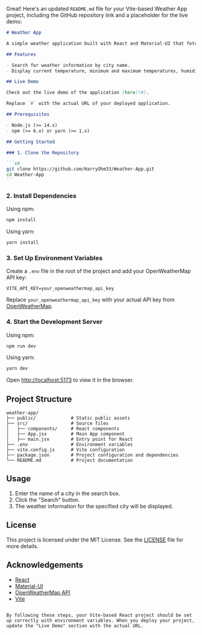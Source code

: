 Great! Here's an updated `README.md` file for your Vite-based Weather App project, including the GitHub repository link and a placeholder for the live demo:

````markdown
# Weather App

A simple weather application built with React and Material-UI that fetches weather data using the OpenWeatherMap API.

## Features

- Search for weather information by city name.
- Display current temperature, minimum and maximum temperatures, humidity, and weather description.

## Live Demo

Check out the live demo of the application [here](#).

Replace `#` with the actual URL of your deployed application.

## Prerequisites

- Node.js (>= 14.x)
- npm (>= 6.x) or yarn (>= 1.x)

## Getting Started

### 1. Clone the Repository

```sh
git clone https://github.com/HarryOhm33/Weather-App.git
cd Weather-App
```
````

### 2. Install Dependencies

Using npm:

```sh
npm install
```

Using yarn:

```sh
yarn install
```

### 3. Set Up Environment Variables

Create a `.env` file in the root of the project and add your OpenWeatherMap API key:

```
VITE_API_KEY=your_openweathermap_api_key
```

Replace `your_openweathermap_api_key` with your actual API key from [OpenWeatherMap](https://openweathermap.org/api).

### 4. Start the Development Server

Using npm:

```sh
npm run dev
```

Using yarn:

```sh
yarn dev
```

Open [http://localhost:5173](http://localhost:5173) to view it in the browser.

## Project Structure

```
weather-app/
├── public/             # Static public assets
├── src/                # Source files
│   ├── components/     # React components
│   ├── App.jsx         # Main App component
│   ├── main.jsx        # Entry point for React
├── .env                # Environment variables
├── vite.config.js      # Vite configuration
├── package.json        # Project configuration and dependencies
└── README.md           # Project documentation
```

## Usage

1. Enter the name of a city in the search box.
2. Click the "Search" button.
3. The weather information for the specified city will be displayed.

## License

This project is licensed under the MIT License. See the [LICENSE](LICENSE) file for more details.

## Acknowledgements

- [React](https://reactjs.org/)
- [Material-UI](https://mui.com/)
- [OpenWeatherMap API](https://openweathermap.org/api)
- [Vite](https://vitejs.dev/)

```

By following these steps, your Vite-based React project should be set up correctly with environment variables. When you deploy your project, update the "Live Demo" section with the actual URL.
```
